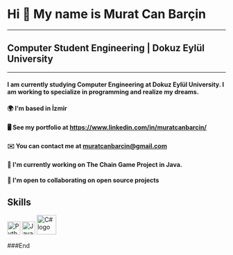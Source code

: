 # Hi 👋 My name is Murat Can Barçin
---------------
## Computer Student Engineering | Dokuz Eylül University
---------------

#### I am currently studying Computer Engineering at Dokuz Eylül University. I am working to specialize in programming and realize my dreams.

#### 🌍  I'm based in İzmir
#### 🖥️  See my portfolio at https://www.linkedin.com/in/muratcanbarcin/
#### ✉️  You can contact me at muratcanbarcin@gmail.com
####  🚀  I'm currently working on The Chain Game Project in Java.
#### 🤝  I'm open to collaborating on open source projects

##  Skills

<img src="https://raw.githubusercontent.com/danielcranney/readme-generator/main/public/icons/skills/python-colored.svg" alt="Python logo" width="30"/> <img src="https://raw.githubusercontent.com/danielcranney/readme-generator/main/public/icons/skills/java-colored.svg" alt="Java logo" width="30"/>   <img src="https://upload.wikimedia.org/wikipedia/commons/4/4f/Csharp_Logo.png?20180210215736" alt="C# logo" width="45"/>

###End
